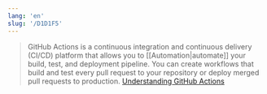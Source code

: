 ```yaml
---
lang: 'en'
slug: '/D1D1F5'
---
```


> GitHub Actions is a continuous integration and continuous delivery (CI/CD) platform that allows you to [[Automation|automate]] your build, test, and deployment pipeline. You can create workflows that build and test every pull request to your repository or deploy merged pull requests to production. [Understanding GitHub Actions](https://docs.github.com/en/actions/learn-github-actions/understanding-github-actions)
